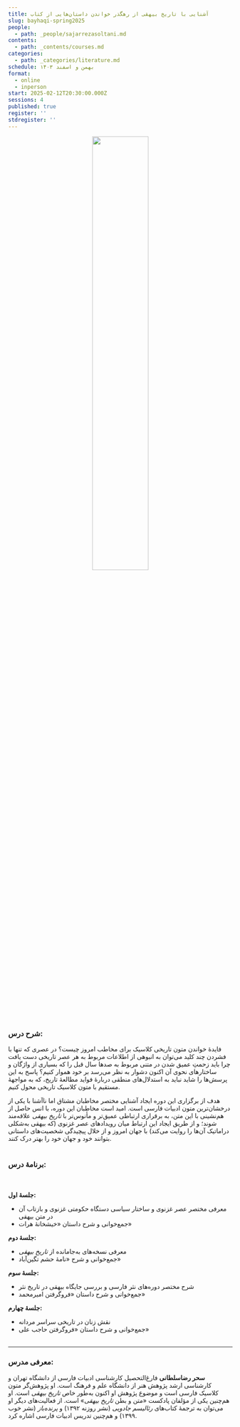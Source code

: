 ```yaml
---
title: آشنایی با تاریخ بیهقی از رهگذر خواندن داستان‌هایی از کتاب
slug: bayhaqi-spring2025
people:
  - path: _people/sajarrezasoltani.md
contents:
  - path: _contents/courses.md
categories:
  - path: _categories/literature.md
schedule: بهمن و اسفند ۱۴۰۳
format:
  - online
  - inperson
start: 2025-02-12T20:30:00.000Z
sessions: 4
published: true
register: ''
stdregister: ''
---
```






<center>
<img 
       src="https://assets.tina.io/b6b0cb5c-4b1b-43f4-9bea-8d6867c09320/academy/spring2025/0- Bayhaqi.jpg" 
       alt=" "
       style="width: 50%; height:50%;" />
</center>
<br><br>

### شرح درس:
فایدۀ خواندن متون تاریخی کلاسیک برای مخاطب امروز چیست؟ در عصری که تنها با فشردن چند کلید می‌توان به انبوهی از اطلاعات مربوط به هر عصر تاریخی دست یافت چرا باید زحمتِ عمیق شدن در متنی مربوط به صدها سال قبل را که بسیاری از واژگان و ساختارهای نحوی آن اکنون دشوار به نظر می‌رسد بر خود هموار کنیم؟ پاسخ به این پرسش‌ها را شاید نباید به استدلال‌‌های منطقی دربارۀ فواید مطالعۀ تاریخ، که به مواجهۀ‌ مستقیم با متون کلاسیک تاریخی محول کنیم.

هدف از برگزاری این دوره‌ ایجاد آشنایی مختصر مخاطبان مشتاق اما ناآشنا با یکی از درخشان‌ترین متون ادبیات فارسی ا‌ست. امید است مخاطبان این دوره، با انس حاصل از هم‌نشینی با این متن، به برقراری ارتباطی عمیق‌تر و مأنوس‌تر با _تاریخ بیهقی_ علاقه‌مند شوند؛ و از طریق ایجاد این ارتباط میان رویدادهای عصر غزنوی (که بیهقی به‌شکلی دراماتیک آن‌ها را روایت می‌کند) با جهان امروز و از خلال پیچیدگی شخصیت‌های داستانی بتوانند خود و جهان خود را بهتر درک کنند.
<br><br>
### برنامهٔ درس:
<br><br>
**جلسۀ اول:**

* معرفی مختصر عصر غزنوی و ساختار سیاسی دستگاه حکومتی غزنوی و بازتاب آن در متن بیهقی
* جمع‌خوانی و شرح داستان «خیشخانۀ هرات»

**جلسۀ دوم:**

* معرفی نسخه‌های به‌جامانده از *تاریخ بیهقی*
* جمع‌خوانی و شرح «نامۀ حشم تگین‌آباد»

**جلسۀ‌ سوم:**

* شرح مختصر دوره‌های نثر فارسی و بررسی جایگاه بیهقی در تاریخ نثر
* جمع‌خوانی و شرح داستان «فروگرفتن امیرمحمد»

**جلسۀ چهارم:**

* نقش زنان در تاریخی سراسر مردانه
* جمع‌خوانی و شرح داستان «فروگرفتن حاجب علی»
<br><br>

***

### معرفی مدرس:

**سحر رضاسلطانی** فارغ‌التحصیل کارشناسی ادبیات فارسی از دانشگاه تهران و کارشناسی ارشد پژوهش هنر از دانشگاه علم و فرهنگ است. او پژوهش‌گر متون کلاسیک فارسی است و موضوع پژوهش او اکنون به‌طور خاص _تاریخ بیهقی_ است. او هم‌چنین یکی از مؤلفان پادکست «متن و بطن _تاریخ بیهقی_» است. از فعالیت‌های دیگر او می‌توان به ترجمۀ‌ کتاب‌های _رئالیسم جادویی_ (نشر روزنه ۱۳۹۲) و _پرنده‌باز_ (نشر خوب ۱۳۹۹) و هم‌چنین تدریس ادبیات فارسی اشاره کرد.
